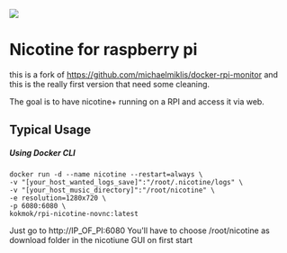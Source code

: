 ![](https://i.snag.gy/8dpAbV.jpg)

# Nicotine for raspberry pi

this is a fork of https://github.com/michaelmiklis/docker-rpi-monitor and this is the really first version that need some cleaning. 

The goal is to have nicotine+ running on a RPI and access it via web. 

## Typical Usage

##### Using Docker CLI
```
docker run -d --name nicotine --restart=always \
-v "[your_host_wanted_logs_save]":"/root/.nicotine/logs" \
-v "[your_host_music_directory]":"/root/nicotine" \
-e resolution=1280x720 \
-p 6080:6080 \
kokmok/rpi-nicotine-novnc:latest
```

Just go to http://IP_OF_PI:6080
You'll have to choose /root/nicotine as download folder in the nicotiune GUI on first start

